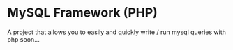 # MySQL Framework (PHP)
A project that allows you to easily and quickly write / run mysql queries with php
soon...
